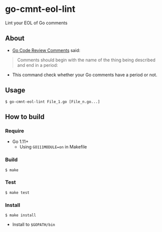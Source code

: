 # go-cmnt-eol-lint

Lint your EOL of Go comments

## About

- [Go Code Review Comments](https://github.com/golang/go/wiki/CodeReviewComments#comment-sentences) said:

> Comments should begin with the name of the thing being described and end in a period:

- This command check whether your Go comments have a period or not.

## Usage

```console
$ go-cmnt-eol-lint File_1.go [File_n.go...]
```



## How to build

### Require

- Go 1.11+
    - Using `GO111MODULE=on` in Makefile


### Build

```console
$ make
```


### Test

``` console
$ make test
```


### Install

``` console
$ make install
```

- Install to `$GOPATH/bin`

